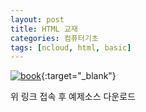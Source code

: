 ```yaml
---
layout: post
title: HTML 교재
categories: 컴퓨터기초
tags: [ncloud, html, basic]
---
```


[![book](https://www.hanbit.co.kr/data/books/B8371709349_m.jpg)](https://www.hanbit.co.kr/support/supplement_list.html){:target="_blank"}

위 링크 접속 후 예제소스 다운로드